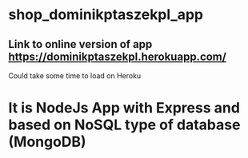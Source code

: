 # shop_dominikptaszekpl_app
## Link to online version of app https://dominikptaszekpl.herokuapp.com/
Could take some time to load on Heroku

# It is NodeJs App with Express and based on NoSQL type of database (MongoDB)
